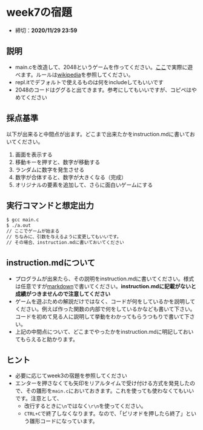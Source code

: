 # week7の宿題

- 締切：**2020/11/29 23:59**


## 説明
- main.cを改造して、2048というゲームを作ってください。[ここ](https://play2048.co/)で実際に遊べます。ルールは[wikipedia](https://ja.wikipedia.org/wiki/2048_(%E3%82%B2%E3%83%BC%E3%83%A0))を参照してください。
- repl.itでデフォルトで使えるものは何をincludeしてもいいです
- 2048のコードはググると出てきます。参考にしてもいいですが、コピペはやめてください

## 採点基準
以下が出来ると中間点が出ます。どこまで出来たかをinstruction.mdに書いておいてください。
1. 画面を表示する
2. 移動キーを押すと、数字が移動する
3. ランダムに数字を発生させる
4. 数字が合体すると、数字が大きくなる（完成）
5. オリジナルの要素を追加して、さらに面白いゲームにする

## 実行コマンドと想定出力
```bash
$ gcc main.c
$ ./a.out
// ここでゲームが始まる
// ちなみに、引数を与えるように変更してもいいです。
// その場合、instruction.mdに書いておいてください
```


## instruction.mdについて
- プログラムが出来たら、その説明をinstruction.mdに書いてください。様式は任意ですが[markdown](https://guides.github.com/features/mastering-markdown/)で書いてください。**instruction.mdに記載がないと成績がつきませんので注意してください**
- ゲームを遊ぶための解説だけではなく、コードが何をしているかを説明してください。例えば作った関数の内部で何をしているかなども書いて下さい。コードを初めて見る人に説明して挙動をわかってもらうつもりで書いて下さい。
- 上記の中間点について、どこまでやったかをinstruction.mdに明記しておいてもらえると助かります。


## ヒント
- 必要に応じてweek3の宿題を参照してください
- エンターを押さなくても矢印をリアルタイムで受け付ける方式を発見したので、その雛形を`main.c`においておきます。これを使っても使わなくてもいいです。注意として、
    - 改行するときに`\n`ではなく`\r\n`を使ってください。
    - `CTRL+C`で終了しなくなります。なので、「ピリオドを押したら終了」という雛形コードになっています。
